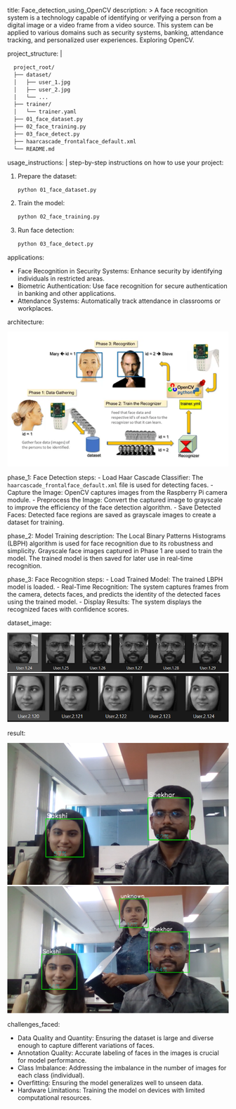 title: Face_detection_using_OpenCV
description: >
  A face recognition system is a technology capable of identifying or verifying a person from a digital image or a video frame from a video source. This system can be applied to various domains such as security systems, banking, attendance tracking, and personalized user experiences. Exploring OpenCV.

project_structure: |
```bash
  project_root/
  ├── dataset/
  │   ├── user_1.jpg
  │   ├── user_2.jpg
  │   └── ...
  ├── trainer/
  │   └── trainer.yaml
  ├── 01_face_dataset.py
  ├── 02_face_training.py
  ├── 03_face_detect.py
  ├── haarcascade_frontalface_default.xml
  └── README.md
```

usage_instructions: |
  step-by-step instructions on how to use your project:

  1. Prepare the dataset:
     ```bash
     python 01_face_dataset.py
     ```

  2. Train the model:
     ```bash
     python 02_face_training.py
     ```

  3. Run face detection:
     ```bash
     python 03_face_detect.py
     ```
applications:

  - Face Recognition in Security Systems: Enhance security by identifying individuals in restricted areas.
  - Biometric Authentication: Use face recognition for secure authentication in banking and other applications.
  - Attendance Systems: Automatically track attendance in classrooms or workplaces.

architecture:

![architecture_img](https://github.com/shekharpawar7/Face_detection_using_OpenCV/raw/main/architecture.png)

  phase_1: Face Detection
    steps:
      - Load Haar Cascade Classifier: The `haarcascade_frontalface_default.xml` file is used for detecting faces.
      - Capture the Image: OpenCV captures images from the Raspberry Pi camera module.
      - Preprocess the Image: Convert the captured image to grayscale to improve the efficiency of the face detection algorithm.
      - Save Detected Faces: Detected face regions are saved as grayscale images to create a dataset for training.
  
  phase_2: Model Training
    description: 
      The Local Binary Patterns Histograms (LBPH) algorithm is used for face recognition due to its robustness and simplicity. Grayscale face images captured in Phase 1 are used to train the model. The trained model is then saved for later use in real-time recognition.
  
  phase_3: Face Recognition
    steps:
      - Load Trained Model: The trained LBPH model is loaded.
      - Real-Time Recognition: The system captures frames from the camera, detects faces, and predicts the identity of the detected faces using the trained model.
      - Display Results: The system displays the recognized faces with confidence scores.

dataset_image: 

![Dataset 1 Image](https://github.com/shekharpawar7/Face_detection_using_OpenCV/raw/main/dataset1.png)
![Dataset 2 Image](https://github.com/shekharpawar7/Face_detection_using_OpenCV/raw/main/dataset2.png)

result: 

![Output Image](https://github.com/shekharpawar7/Face_detection_using_OpenCV/raw/main/output_1.png)
![Output Image](https://github.com/shekharpawar7/Face_detection_using_OpenCV/raw/main/output_2.png)



challenges_faced:

  - Data Quality and Quantity: Ensuring the dataset is large and diverse enough to capture different variations of faces.
  - Annotation Quality: Accurate labeling of faces in the images is crucial for model performance.
  - Class Imbalance: Addressing the imbalance in the number of images for each class (individual).
  - Overfitting: Ensuring the model generalizes well to unseen data.
  - Hardware Limitations: Training the model on devices with limited computational resources.

